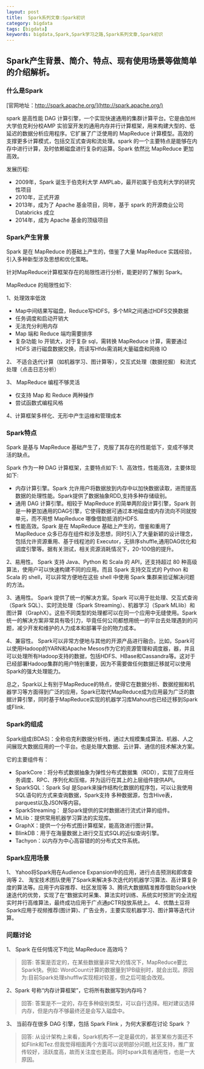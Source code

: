 ```yaml
---
layout: post
title:  Spark系列文章:Spark初识
category: bigdata 
tags: [bigdata]
keywords: bigdata,Spark,Spark学习之路,Spark系列文章,Spark初识
---
```



## Spark产生背景、简介、特点、现有使用场景等做简单的介绍解析。

### 什么是Spark
[官网地址：http://spark.apache.org/](http://spark.apache.org/)

spark 是高性能 DAG 计算引擎，一个实现快速通用的集群计算平台。它是由加州大学伯克利分校AMP 实验室开发的通用内存并行计算框架，用来构建大型的、低延迟的数据分析应用程序。它扩展了广泛使用的 MapReduce 计算模型。高效的支撑更多计算模式，包括交互式查询和流处理。spark 的一个主要特点是能够在内存中进行计算，及时依赖磁盘进行复杂的运算。Spark 依然比 MapReduce 更加高效。

发展历程:
- 2009年，Spark 诞生于伯克利大学 AMPLab，最开初属于伯克利大学的研究性项目
- 2010年，正式开源 
- 2013年，成为了 Apache 基金项目，同年，基于 spark 的开源商业公司 Databricks 成立
- 2014年，成为 Apache 基金的顶级项目

### Spark产生背景
Spark 是在 MapReduce 的基础上产生的，借鉴了大量 MapReduce 实践经验，引入多种新型涉及思想和优化策略。

针对MapReduce计算框架存在的局限性进行分析，能更好的了解到 Spark。

MapReduce 的局限性如下:

1、处理效率低效

- Map中间结果写磁盘，Reduce写HDFS，多个MR之间通过HDFS交换数据
- 任务调度和启动开销大
- 无法充分利用内存 
- Map 端和 Reduce 端均需要排序
- 复杂功能 Io 开销大，对于复杂 sql，需转换 MapReduce 计算，需要通过 HDFS 进行磁盘数据交换，而读写Hfds需消耗大量磁盘和网络 IO

2、 不适合迭代计算（如机器学习、图计算等），交互式处理（数据挖掘） 和流式处理（点击日志分析）

3、 MapReduce 编程不够灵活
- 仅支持 Map 和 Reduce 两种操作 
- 尝试函数式编程风格

4、计算框架多样化、无形中产生运维和管理成本

### Spark特点
Spark 是基与 MapReduce 基础产生了，克服了其存在的性能低下，变成不够灵活的缺点。

Spark 作为一种 DAG 计算框架，主要特点如下:
1、高效性，性能高效，主要体现如下:

- 内存计算引擎。Spark 允许用户将数据放到内存中以加快数据读取，进而提高数据的处理性能。Spark提供了数据抽象RDD,支持多种存储级别。
- 通用 DAG 计算引擎。相较于 MapReduce 的简单两阶段计算引擎，Spark 则是一种更加通用的DAG引擎，它使得数据可通过本地磁盘或内存流向不同就按单元，而不用想 MapReduce 哪像借助抵消的HDFS.
- 性能高效。Spark 是在 MapReduce 基础上产生的，借鉴和重用了 MapReduce 众多已存在组件和涉及思想，同时引入了大量新颖的设计理念，包括允许资源重用、基于线程池的 Executor，无排序shuffle,通用DAG优化和调度引擎等。据有关测试，相关资源消耗情况下，20-100倍的提升。

2、易用性。
Spark 支持 Java、Python 和 Scala 的 API，还支持超过 80 种高级算法，使用户可以快速构建不同的应用。而且 Spark 支持交互式的 Python 和 Scala 的 shell，可以非常方便地在这些 shell 中使用 Spark 集群来验证解决问题的方法。

3、通用性。
Spark 提供了统一的解决方案。Spark 可以用于批处理、交互式查询（Spark SQL）、实时流处理（Spark Streaming）、机器学习（Spark MLlib）和图计算（GraphX）。这些不同类型的处理都可以在同一个应用中无缝使用。Spark统一的解决方案非常具有吸引力，毕竟任何公司都想用统一的平台去处理遇到的问题，减少开发和维护的人力成本和部署平台的物力成本。

4、兼容性。
Spark可以非常方便地与其他的开源产品进行融合。比如，Spark可以使用Hadoop的YARN和Apache Mesos作为它的资源管理和调度器，器，并且可以处理所有Hadoop支持的数据，包括HDFS、HBase和Cassandra等。这对于已经部署Hadoop集群的用户特别重要，因为不需要做任何数据迁移就可以使用Spark的强大处理能力。

总之，Spark以上有别于MapReduce的特点，使得它在数据分析、数据挖掘和机器学习等方面得到广泛的应用，Spark已取代MapReduce成为应用最为广泛的数据计算引擎，同时基于MapReduce实现的机器学习库Mahout也已经迁移到Spark或Flink.

### Spark的组成
Spark组成(BDAS)：全称伯克利数据分析栈，通过大规模集成算法、机器、人之间展现大数据应用的一个平台。也是处理大数据、云计算、通信的技术解决方案。

它的主要组件有：
- SparkCore：将分布式数据抽象为弹性分布式数据集（RDD），实现了应用任务调度、RPC、序列化和压缩，并为运行在其上的上层组件提供API。
- SparkSQL：Spark Sql 是Spark来操作结构化数据的程序包，可以让我使用SQL语句的方式来查询数据，Spark支持 多种数据源，包含Hive表，parquest以及JSON等内容。
- SparkStreaming： 是Spark提供的实时数据进行流式计算的组件。
- MLlib：提供常用机器学习算法的实现库。
- GraphX：提供一个分布式图计算框架，能高效进行图计算。
- BlinkDB：用于在海量数据上进行交互式SQL的近似查询引擎。
- Tachyon：以内存为中心高容错的的分布式文件系统。

### Spark应用场景
1、 Yahoo将Spark用在Audience Expansion中的应用，进行点击预测和即席查询等
2、 淘宝技术团队使用了Spark来解决多次迭代的机器学习算法、高计算复杂度的算法等。应用于内容推荐、社区发现等
3、腾讯大数据精准推荐借助Spark快速迭代的优势，实现了在“数据实时采集、算法实时训练、系统实时预测”的全流程实时并行高维算法，最终成功应用于广点通pCTR投放系统上。
4、优酷土豆将Spark应用于视频推荐(图计算)、广告业务，主要实现机器学习、图计算等迭代计算。

### 问题讨论
1、 Spark 在任何情况下均比 MapReduce 高效吗？

> 回答: 答案是否定的，在某些数据量非常大的情况下，MapReduce要比Spark快。例如: WordCount计算的数据量到1PB级别时，就会出现。原因为:目前Spark处理shufflw实现相对较差，但之后可能会改观。

2、Spark 号称“内存计算框架”，它将所有数据写到内存吗？

> 回答: 答案是不一定的，存在多种级别类型，可以自行选择。相对建议选择内存，但是内存不够最终还是会写入磁盘中。

3、 当前存在很多 DAG 引擎，包括 Spark Flink ，为何大家都在讨论 Spark ？
> 回答: 从设计架构上来看，Spark机构不一定是最优的，甚至某些方面还不如Flink和Tez.但我觉得相面两个方面可以说明部分问题,社区支持，推广宣传较好，活跃度高，故而关注度也更高。同时spark具有通用性，也是一大原因。




